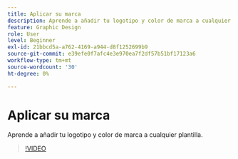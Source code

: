 ```yaml
---
title: Aplicar su marca
description: Aprende a añadir tu logotipo y color de marca a cualquier plantilla
feature: Graphic Design
role: User
level: Beginner
exl-id: 21bbcd5a-a762-4169-a944-d8f1252699b9
source-git-commit: e39efe0f7afc4e3e970ea7f2df57b51bf17123a6
workflow-type: tm+mt
source-wordcount: '30'
ht-degree: 0%

---
```


# Aplicar su marca

Aprende a añadir tu logotipo y color de marca a cualquier plantilla.

>[!VIDEO](https://video.tv.adobe.com/v/3420218?quality=12&learn=on&hidetitle=true)
